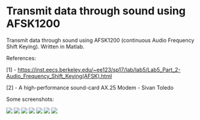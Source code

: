 # Transmit data through sound using AFSK1200
Transmit data through sound using AFSK1200 (continuous Audio Frequency Shift Keying). Written in Matlab. 

References:

[1] - https://inst.eecs.berkeley.edu/~ee123/sp17/lab/lab5/Lab5_Part_2-Audio_Frequency_Shift_Keying(AFSK).html

[2] - A high-performance sound-card AX.25 Modem - Sivan Toledo

Some screenshots:

![](https://user-images.githubusercontent.com/20016033/33012851-b64c7c1e-ce14-11e7-9629-328f1f67683a.PNG?raw=true "")
![](https://user-images.githubusercontent.com/20016033/33013007-22416b1e-ce15-11e7-9caa-2d29aa2df9dc.PNG?raw=true "")
![](https://user-images.githubusercontent.com/20016033/33013014-2677fde2-ce15-11e7-97a2-076d73edb457.PNG?raw=true "")
![](https://user-images.githubusercontent.com/20016033/33013015-27e17578-ce15-11e7-8d74-46fee8cf212c.PNG?raw=true "")
![](https://user-images.githubusercontent.com/20016033/33013017-29151efe-ce15-11e7-85ac-3c53513bfefe.PNG?raw=true "")
![](https://user-images.githubusercontent.com/20016033/33013020-2a2ae81e-ce15-11e7-83f2-a34faf7819a2.PNG?raw=true "")
![](https://user-images.githubusercontent.com/20016033/33013023-2b9e0474-ce15-11e7-96bb-ee54cb345837.PNG?raw=true "")
